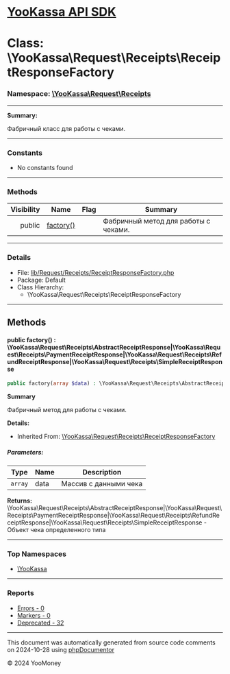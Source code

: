 # [YooKassa API SDK](../home.md)

# Class: \YooKassa\Request\Receipts\ReceiptResponseFactory
### Namespace: [\YooKassa\Request\Receipts](../namespaces/yookassa-request-receipts.md)
---
**Summary:**

Фабричный класс для работы с чеками.


---
### Constants
* No constants found

---
### Methods
| Visibility | Name | Flag | Summary |
| ----------:| ---- | ---- | ------- |
| public | [factory()](../classes/YooKassa-Request-Receipts-ReceiptResponseFactory.md#method_factory) |  | Фабричный метод для работы с чеками. |

---
### Details
* File: [lib/Request/Receipts/ReceiptResponseFactory.php](../../lib/Request/Receipts/ReceiptResponseFactory.php)
* Package: Default
* Class Hierarchy:
  * \YooKassa\Request\Receipts\ReceiptResponseFactory

---
## Methods
<a name="method_factory" class="anchor"></a>
#### public factory() : \YooKassa\Request\Receipts\AbstractReceiptResponse|\YooKassa\Request\Receipts\PaymentReceiptResponse|\YooKassa\Request\Receipts\RefundReceiptResponse|\YooKassa\Request\Receipts\SimpleReceiptResponse

```php
public factory(array $data) : \YooKassa\Request\Receipts\AbstractReceiptResponse|\YooKassa\Request\Receipts\PaymentReceiptResponse|\YooKassa\Request\Receipts\RefundReceiptResponse|\YooKassa\Request\Receipts\SimpleReceiptResponse
```

**Summary**

Фабричный метод для работы с чеками.

**Details:**
* Inherited From: [\YooKassa\Request\Receipts\ReceiptResponseFactory](../classes/YooKassa-Request-Receipts-ReceiptResponseFactory.md)

##### Parameters:
| Type | Name | Description |
| ---- | ---- | ----------- |
| <code lang="php">array</code> | data  | Массив с данными чека |

**Returns:** \YooKassa\Request\Receipts\AbstractReceiptResponse|\YooKassa\Request\Receipts\PaymentReceiptResponse|\YooKassa\Request\Receipts\RefundReceiptResponse|\YooKassa\Request\Receipts\SimpleReceiptResponse - Объект чека определенного типа



---

### Top Namespaces

* [\YooKassa](../namespaces/yookassa.md)

---

### Reports
* [Errors - 0](../reports/errors.md)
* [Markers - 0](../reports/markers.md)
* [Deprecated - 32](../reports/deprecated.md)

---

This document was automatically generated from source code comments on 2024-10-28 using [phpDocumentor](http://www.phpdoc.org/)

&copy; 2024 YooMoney